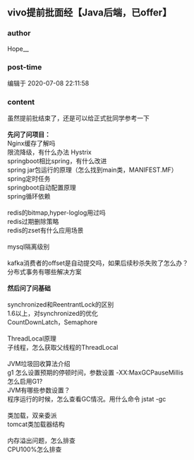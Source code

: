 ## vivo提前批面经【Java后端，已offer】
### author 
Hope__
### post-time 

编辑于  2020-07-08 22:11:58
### content 
<div class="post-topic-des nc-post-content">
 <div>
  虽然提前批结束了，还是可以给正式批同学参考一下
 </div>
 <div>
  <br/>
 </div>
 <div>
  <strong>
   先问了问项目：
  </strong>
 </div>
 <div>
  Nginx缓存了解吗
  <br/>
  限流降级，有什么办法 Hystrix
 </div>
 <div>
  <span>
   springboot相比spring，有什么改进
  </span>
  <span>
  </span>
  <br/>
  <span>
   spring jar包运行的原理（怎么找到main类，MANIFEST.MF）
  </span>
  <br/>
  <span>
   spring定时任务
  </span>
  <br/>
  <span>
   springboot自动配置原理
  </span>
  <br/>
  <span>
   spring循环依赖
  </span>
 </div>
 <div>
  <br/>
 </div>
 <div>
  <span>
   redis的bitmap,hyper-loglog用过吗
  </span>
  <br/>
  <span>
   redis过期删除策略
  </span>
  <br/>
  <span>
   redis的zset有什么应用场景
  </span>
 </div>
 <div>
  <br/>
 </div>
 <div>
  <span>
   mysql隔离级别
  </span>
  <br/>
  <br/>
  <span>
   kafka消费者的offset是自动提交吗，如果后续秒杀失败了怎么办？
  </span>
  <br/>
  <span>
   分布式事务有哪些解决方案
  </span>
  <br/>
  <br/>
  <strong>
   然后问了问基础
  </strong>
  <br/>
  <br/>
  synchronized和ReentrantLock的区别
  <br/>
  1.6以上，对synchronized的优化
  <br/>
  CountDownLatch，Semaphore
  <br/>
  <br/>
  ThreadLocal原理
  <br/>
  子线程，怎么获取父线程的ThreadLocal
  <br/>
  <br/>
  JVM垃圾回收算法介绍
  <br/>
  g1 怎么设置预期的停顿时间，参数设置 -XX:MaxGCPauseMillis
  <br/>
  怎么启用G1?
  <br/>
  JVM有哪些参数设置？
  <br/>
  <span>
   程序运行的时候，怎么查看GC情况。用什么命令
  </span>
  <span>
   jstat -gc
  </span>
  <br/>
  <br/>
  类加载，双亲委派
  <br/>
  <span>
   tomcat类加载器结构
  </span>
  <span>
  </span>
  <br/>
  <br/>
  内存溢出问题，怎么排查
  <br/>
  CPU100%怎么排查
  <br/>
  <br/>
 </div>
</div>
